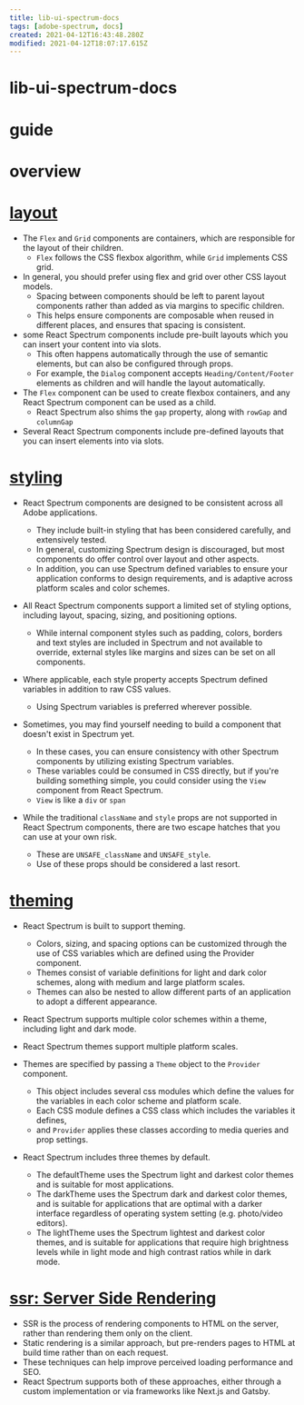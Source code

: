 ```yaml
---
title: lib-ui-spectrum-docs
tags: [adobe-spectrum, docs]
created: 2021-04-12T16:43:48.280Z
modified: 2021-04-12T18:07:17.615Z
---
```


# lib-ui-spectrum-docs

# guide

# overview

# [layout](https://react-spectrum.adobe.com/react-spectrum/layout.html)

- The `Flex` and `Grid` components are containers, which are responsible for the layout of their children. 
  - `Flex` follows the CSS flexbox algorithm, while `Grid` implements CSS grid. 
- In general, you should prefer using flex and grid over other CSS layout models.
  - Spacing between components should be left to parent layout components rather than added as via margins to specific children. 
  - This helps ensure components are composable when reused in different places, and ensures that spacing is consistent.
- some React Spectrum components include pre-built layouts which you can insert your content into via slots. 
  - This often happens automatically through the use of semantic elements, but can also be configured through props. 
  - For example, the `Dialog` component accepts `Heading/Content/Footer` elements as children and will handle the layout automatically.
- The `Flex` component can be used to create flexbox containers, and any React Spectrum component can be used as a child. 
  - React Spectrum also shims the `gap` property, along with `rowGap` and `columnGap`
- Several React Spectrum components include pre-defined layouts that you can insert elements into via slots. 
# [styling](https://react-spectrum.adobe.com/react-spectrum/styling.html)
- React Spectrum components are designed to be consistent across all Adobe applications.
  - They include built-in styling that has been considered carefully, and extensively tested. 
  - In general, customizing Spectrum design is discouraged, but most components do offer control over layout and other aspects. 
  - In addition, you can use Spectrum defined variables to ensure your application conforms to design requirements, and is adaptive across platform scales and color schemes.
- All React Spectrum components support a limited set of styling options, including layout, spacing, sizing, and positioning options. 
  - While internal component styles such as padding, colors, borders and text styles are included in Spectrum and not available to override, external styles like margins and sizes can be set on all components.
- Where applicable, each style property accepts Spectrum defined variables in addition to raw CSS values. 
  - Using Spectrum variables is preferred wherever possible.
- Sometimes, you may find yourself needing to build a component that doesn't exist in Spectrum yet.
  - In these cases, you can ensure consistency with other Spectrum components by utilizing existing Spectrum variables. 
  - These variables could be consumed in CSS directly, but if you're building something simple, you could consider using the `View` component from React Spectrum. 
  - `View` is like a `div` or `span`

- While the traditional `className` and `style` props are not supported in React Spectrum components, there are two escape hatches that you can use at your own risk. 
  - These are `UNSAFE_className` and `UNSAFE_style`. 
  - Use of these props should be considered a last resort.
# [theming](https://react-spectrum.adobe.com/react-spectrum/theming.html)
- React Spectrum is built to support theming. 
  - Colors, sizing, and spacing options can be customized through the use of CSS variables which are defined using the Provider component. 
  - Themes consist of variable definitions for light and dark color schemes, along with medium and large platform scales. 
  - Themes can also be nested to allow different parts of an application to adopt a different appearance.
- React Spectrum supports multiple color schemes within a theme, including light and dark mode.
- React Spectrum themes support multiple platform scales.

- Themes are specified by passing a `Theme` object to the `Provider` component. 
  - This object includes several css modules which define the values for the variables in each color scheme and platform scale. 
  - Each CSS module defines a CSS class which includes the variables it defines, 
  - and `Provider` applies these classes according to media queries and prop settings.
- React Spectrum includes three themes by default.
  - The defaultTheme uses the Spectrum light and darkest color themes and is suitable for most applications.
  - The darkTheme uses the Spectrum dark and darkest color themes, and is suitable for applications that are optimal with a darker interface regardless of operating system setting (e.g. photo/video editors).
  - The lightTheme uses the Spectrum lightest and darkest color themes, and is suitable for applications that require high brightness levels while in light mode and high contrast ratios while in dark mode.
# [ssr: Server Side Rendering](https://react-spectrum.adobe.com/react-spectrum/ssr.html)
- SSR is the process of rendering components to HTML on the server, rather than rendering them only on the client. 
- Static rendering is a similar approach, but pre-renders pages to HTML at build time rather than on each request. 
- These techniques can help improve perceived loading performance and SEO. 
- React Spectrum supports both of these approaches, either through a custom implementation or via frameworks like Next.js and Gatsby.
